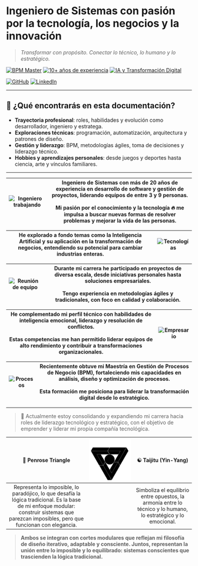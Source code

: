 # Ingeniero de Sistemas con pasión por la tecnología, los negocios y la innovación

> *Transformar con propósito. Conectar lo técnico, lo humano y lo estratégico.*

[![BPM Master](https://img.shields.io/badge/BPM-Master-blue)](https://es.wikipedia.org/wiki/Gesti%C3%B3n_por_procesos)
[![10+ años de experiencia](https://img.shields.io/badge/Experiencia-10%2B%20a%C3%B1os-success)](./path/README.md)
[![IA y Transformación Digital](https://img.shields.io/badge/Inter%C3%A9s-IA%20%26%20Transformaci%C3%B3n%20Digital-ff69b4)](./knowledge/README.md)

[![GitHub](https://img.shields.io/badge/GitHub-Perfil-black?logo=github)](https://github.com/EdgarRangelInnovate)
[![LinkedIn](https://img.shields.io/badge/LinkedIn-Perfil-blue?logo=linkedin)](https://www.linkedin.com/in/edgar-rangel-moreno-innovate/)
<!--
[![CV MD](https://img.shields.io/badge/CV-md-black)](./cv/README.md)
[![CV ATS](https://img.shields.io/badge/CV-ATS-lightgrey)](./cv/Edgar%20Rangel%20Innovate%20CV%20Senior%20Dev%20ATS.pdf)
[![CV Mixto](https://img.shields.io/badge/CV-Mixto-blueviolet)](./cv/Edgar%20Rangel%20Innovate%20CV%20Senior%20Dev%20Mixta.pdf)
[![CV Visual](https://img.shields.io/badge/CV-Infográfico-gold)](./cv/Edgar%20Rangel%20Innovate%20CV%20Senior%20Dev%20Visual.pdf)
-->

---

## 🚀 ¿Qué encontrarás en esta documentación?

- **Trayectoria profesional**: roles, habilidades y evolución como desarrollador, ingeniero y estratega.
- **Exploraciones técnicas**: programación, automatización, arquitectura y patrones de diseño.
- **Gestión y liderazgo**: BPM, metodologías ágiles, toma de decisiones y liderazgo técnico.
- **Hobbies y aprendizajes personales**: desde juegos y deportes hasta ciencia, arte y vínculos familiares.

---
<!-- markdownlint-disable MD033 -->
| ![Ingeniero trabajando](./assets/programador.png) | **Ingeniero de Sistemas con más de 20 años de experiencia en desarrollo de software y gestión de proyectos, liderando equipos de entre 3 y 9 personas.**<br><br>Mi pasión por el conocimiento y la tecnología 🔥 me impulsa a buscar nuevas formas de resolver problemas y mejorar la vida de las personas. |
| ------------------------------------------------- | ---------------------------------------------------------------------------------------------------------------------------------------------------------------------------------------------------------------------------------------------------------------------------------------------------------- |

| **He explorado a fondo temas como la Inteligencia Artificial y su aplicación en la transformación de negocios, entendiendo su potencial para cambiar industrias enteras.** | ![Tecnologías](./assets/tecnologías.png) |
| -------------------------------------------------------------------------------------------------------------------------------------------------------------------------- | ---------------------------------------- |

| ![Reunión de equipo](./assets/reunión.png) | **Durante mi carrera he participado en proyectos de diversa escala, desde iniciativas personales hasta soluciones empresariales.**<br><br>Tengo experiencia en metodologías ágiles y tradicionales, con foco en calidad y colaboración. |
| ------------------------------------------ | --------------------------------------------------------------------------------------------------------------------------------------------------------------------------------------------------------------------------------------- |

| **He complementado mi perfil técnico con habilidades de inteligencia emocional, liderazgo y resolución de conflictos.**<br><br>Estas competencias me han permitido liderar equipos de alto rendimiento y contribuir a transformaciones organizacionales. | ![Empresario](./assets/empresario.png) |
| -------------------------------------------------------------------------------------------------------------------------------------------------------------------------------------------------------------------------------------------------------- | -------------------------------------- |

| ![Procesos](./assets/procesos.png) | **Recientemente obtuve mi Maestría en Gestión de Procesos de Negocio (BPM), fortaleciendo mis capacidades en análisis, diseño y optimización de procesos.**<br><br>Esta formación me posiciona para liderar la transformación digital desde lo estratégico. |
| ---------------------------------- | ----------------------------------------------------------------------------------------------------------------------------------------------------------------------------------------------------------------------------------------------------------- |

---

> 🎯 Actualmente estoy consolidando y expandiendo mi carrera hacia roles de liderazgo tecnológico y estratégico, con el objetivo de emprender y liderar mi propia compañía tecnológica.

|                                                                                    **🔺 Penrose Triangle**                                                                                     | ![Logo Modular](assets/img/logo.svg ":size=60%") |                                            **☯️ Taijitu (Yin-Yang)**                                             |
| :-------------------------------------------------------------------------------------------------------------------------------------------------------------------------------------------: | :----------------------------------------------: | :-------------------------------------------------------------------------------------------------------------: |
| Representa lo imposible, lo paradójico, lo que desafía la lógica tradicional. Es la base de mi enfoque modular: construir sistemas que parezcan imposibles, pero que funcionan con elegancia. |                                                  | Simboliza el equilibrio entre opuestos, la armonía entre lo técnico y lo humano, lo estratégico y lo emocional. |

> **Ambos se integran con cortes modulares que reflejan mi filosofía de diseño iterativo, adaptable y consciente. Juntos, representan la unión entre lo imposible y lo equilibrado: sistemas conscientes que trascienden la lógica tradicional.**

